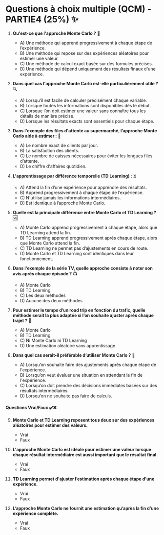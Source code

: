 # Questions à choix multiple (QCM) - PARTIE4 (25%) ✨

1. **Qu'est-ce que l'approche Monte Carlo ?** 🎲  
   - A) Une méthode qui apprend progressivement à chaque étape de l’expérience.
   - B) Une méthode qui repose sur des expériences aléatoires pour estimer une valeur.
   - C) Une méthode de calcul exact basée sur des formules précises.
   - D) Une méthode qui dépend uniquement des résultats finaux d'une expérience.

2. **Dans quel cas l'approche Monte Carlo est-elle particulièrement utile ?** 🔍  
   - A) Lorsqu'il est facile de calculer précisément chaque variable.
   - B) Lorsque toutes les informations sont disponibles dès le début.
   - C) Lorsque l’on doit estimer une valeur sans connaître tous les détails de manière précise.
   - D) Lorsque les résultats exacts sont essentiels pour chaque étape.

3. **Dans l'exemple des files d'attente au supermarché, l’approche Monte Carlo aide à estimer :** 🛒  
   - A) Le nombre exact de clients par jour.
   - B) La satisfaction des clients.
   - C) Le nombre de caisses nécessaires pour éviter les longues files d’attente.
   - D) Le chiffre d'affaires quotidien.

4. **L'apprentissage par différence temporelle (TD Learning) :** ⏳  
   - A) Attend la fin d’une expérience pour apprendre des résultats.
   - B) Apprend progressivement à chaque étape de l’expérience.
   - C) N'utilise jamais les informations intermédiaires.
   - D) Est identique à l’approche Monte Carlo.

5. **Quelle est la principale différence entre Monte Carlo et TD Learning ?** 🆚  
   - A) Monte Carlo apprend progressivement à chaque étape, alors que TD Learning attend la fin.
   - B) TD Learning apprend progressivement après chaque étape, alors que Monte Carlo attend la fin.
   - C) TD Learning ne permet pas d’ajustements en cours de route.
   - D) Monte Carlo et TD Learning sont identiques dans leur fonctionnement.

6. **Dans l'exemple de la série TV, quelle approche consiste à noter son avis après chaque épisode ?** 📺  
   - A) Monte Carlo
   - B) TD Learning
   - C) Les deux méthodes
   - D) Aucune des deux méthodes

7. **Pour estimer le temps d’un road trip en fonction du trafic, quelle méthode serait la plus adaptée si l’on souhaite ajuster après chaque trajet ?** 🚗  
   - A) Monte Carlo
   - B) TD Learning
   - C) Ni Monte Carlo ni TD Learning
   - D) Une estimation aléatoire sans apprentissage

8. **Dans quel cas serait-il préférable d’utiliser Monte Carlo ?** 🎰  
   - A) Lorsqu’on souhaite faire des ajustements après chaque étape de l'expérience.
   - B) Lorsqu’on veut évaluer une situation en attendant la fin de l'expérience.
   - C) Lorsqu’on doit prendre des décisions immédiates basées sur des résultats intermédiaires.
   - D) Lorsqu’on ne souhaite pas faire de calculs.

#### Questions Vrai/Faux ✔️❌

9. **Monte Carlo et TD Learning reposent tous deux sur des expériences aléatoires pour estimer des valeurs.**  
   - Vrai  
   - Faux

10. **L'approche Monte Carlo est idéale pour estimer une valeur lorsque chaque résultat intermédiaire est aussi important que le résultat final.**  
    - Vrai  
    - Faux

11. **TD Learning permet d'ajuster l’estimation après chaque étape d'une expérience.**  
    - Vrai  
    - Faux

12. **L’approche Monte Carlo ne fournit une estimation qu’après la fin d’une expérience complète.**  
    - Vrai  
    - Faux

